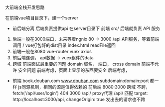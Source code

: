 大前端全栈开发思路

在前端vue项目目录下，建一个server 

- 前后端分离
  后端负责提供api 在server目录下
  前端 src/
  后端就负责 API 服务

1. 后端一般在3000端口，未来等着ngnix 80 -> 3000
   /api API服务，等着前端调用   / vue打包好的dist目录 index.html readFile返回
2. 前端一般在8080 vue-router vuex axios
3. 前后端连调， api数据 -> vuex组件的data
4. 跨域  前端面试最重要的问题
   domain 域名，
   端口， cross domain
   前端不允许  安全问题
   前端考虑，页面上显示的东西要安全
   后端考虑，

- 前端
  book.douban.com
  www.dpuban.com
  subdomain:domain:port 都一样
  js同源机制，相同的源是值得依赖的
  前后端 8080:3000 跨域
  不跨， fetch('/api/user/login')  404
  3000 /api/ proxy代理
  /api/ 匹配
  target: http://localhost:3000/api,
  changeOrigin: true
  发出去的请求也不跨


